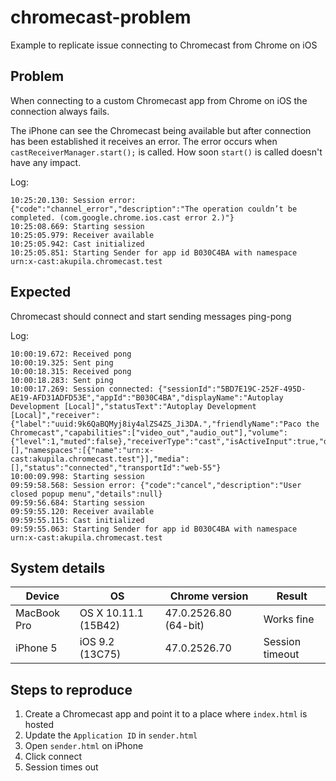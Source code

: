 # chromecast-problem

Example to replicate issue connecting to Chromecast from Chrome on iOS

## Problem

When connecting to a custom Chromecast app from Chrome on iOS the connection always fails. 

The iPhone can see the Chromecast being available but after connection has been established it receives an error. 
The error occurs when ``castReceiverManager.start();`` is called. How soon ``start()`` is called doesn't have any impact.

Log:

```
10:25:20.130: Session error: {"code":"channel_error","description":"The operation couldn’t be completed. (com.google.chrome.ios.cast error 2.)"} 
10:25:08.669: Starting session 
10:25:05.979: Receiver available 
10:25:05.942: Cast initialized 
10:25:05.851: Starting Sender for app id B030C4BA with namespace urn:x-cast:akupila.chromecast.test
```

## Expected

Chromecast should connect and start sending messages ping-pong

Log:

```
10:00:19.672: Received pong
10:00:19.325: Sent ping
10:00:18.315: Received pong
10:00:18.283: Sent ping
10:00:17.269: Session connected: {"sessionId":"5BD7E19C-252F-495D-AE19-AFD31ADFD53E","appId":"B030C4BA","displayName":"Autoplay Development [Local]","statusText":"Autoplay Development [Local]","receiver":{"label":"uuid:9k6QaBQMyj8iy4alZS4ZS_Ji3DA.","friendlyName":"Paco the Chromecast","capabilities":["video_out","audio_out"],"volume":{"level":1,"muted":false},"receiverType":"cast","isActiveInput":true,"displayStatus":null,"ipAddress":null},"senderApps":[],"namespaces":[{"name":"urn:x-cast:akupila.chromecast.test"}],"media":[],"status":"connected","transportId":"web-55"}
10:00:09.998: Starting session
09:59:58.568: Session error: {"code":"cancel","description":"User closed popup menu","details":null}
09:59:56.684: Starting session
09:59:55.120: Receiver available
09:59:55.115: Cast initialized
09:59:55.063: Starting Sender for app id B030C4BA with namespace urn:x-cast:akupila.chromecast.test
```

## System details

| Device      | OS                   | Chrome version        | Result          |
|-------------|----------------------|-----------------------|-----------------|
| MacBook Pro | OS X 10.11.1 (15B42) | 47.0.2526.80 (64-bit) | Works fine      |
| iPhone 5    | iOS 9.2 (13C75)      | 47.0.2526.70          | Session timeout |

## Steps to reproduce

  1. Create a Chromecast app and point it to a place where ``index.html`` is hosted
  2. Update the ``Application ID`` in ``sender.html``
  3. Open ``sender.html`` on iPhone
  4. Click connect
  5. Session times out


